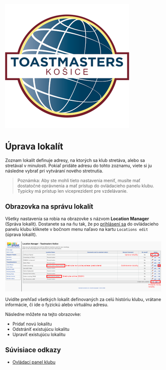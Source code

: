 ![Logo Toastmasters Košice][logo]
# Úprava lokalít
Zoznam lokalít definuje adresy, na ktorých sa klub stretáva, alebo sa stretával v minulosti. Pokiaľ pridáte adresu do tohto zoznamu, viete si ju následne vybrať pri vytváraní nového stretnutia.

> Poznámka: Aby ste mohli tieto nastavenia meniť, musíte mať dostatočné oprávnenia a mať prístup do ovládacieho panelu klubu. Typicky má prístup len viceprezident pre vzdelávanie.

## Obrazovka na správu lokalít
Všetky nastavenia sa robia na obrazovke s názvom **Location Manager** (Správa lokalít). Dostanete sa na ňu tak, že po [prihlásení sa][ovladaci-panel-klubu] do ovládacieho panelu klubu kliknete v bočnom menu naľavo na kartu `Locations edit` (úprava lokalít).

![Nastavenie lokalít][nastavenie-lokalit]

Uvidíte prehľad všetkých lokalít definovaných za celú históriu klubu, vrátane informácie, či ide o fyzickú alebo virtuálnu adresu.

Následne môžete na tejto obrazovke:
- Pridať novú lokalitu
- Odstrániť existujúcu lokalitu
- Upraviť existujúcu lokalitu

## Súvisiace odkazy
- [Ovládací panel klubu][ovladaci-panel-klubu]

[logo]: https://github.com/toastmasters-kosice/graficke-podklady/raw/main/Log%C3%A1/%C5%A0tandardn%C3%A9%20zmen%C5%A1en%C3%A9%20logo%20TMKE.png "Logo Toastmasters Košice"
[nastavenie-lokalit]: https://github.com/toastmasters-kosice/graficke-podklady/blob/main/Sn%C3%ADmky%20obrazovky/easy-Speak/Ovl%C3%A1dac%C3%AD%20panel%20klubu/Nastavenie%20lokal%C3%ADt%20klubu.png "Nastavenie lokalít klubu"
[ovladaci-panel-klubu]: 001%20Ovl%C3%A1dac%C3%AD%20panel%20klubu.md "Ovládací panel klubu"